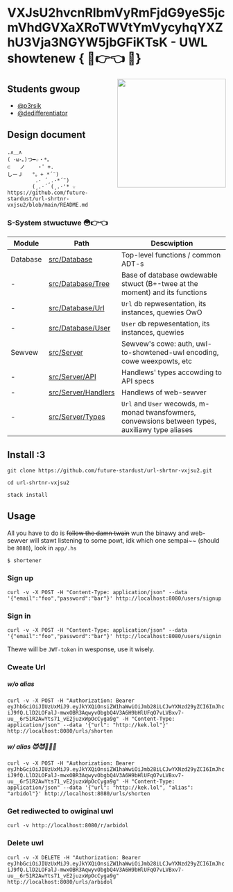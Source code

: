 # VXJsU2hvcnRlbmVyRmFjdG9yeS5jcmVhdGVXaXRoTWVtYmVycyhqYXZhU3Vja3NGYW5jbGFiKTsK - UWL showtenew { 🥺👉👈 🧪}
<img align="right" width="250px" src="https://user-images.githubusercontent.com/32426842/111226674-25537500-85ea-11eb-8eb4-9a20bd421a6f.png">

## Students gwoup

- [@p3rsik](https://github.com/p3rsik)
- [@dedifferentiator](https://github.com/dedifferentiator)

## Design document
```
.∧＿∧ 
( ･ω･｡)つ━☆・*。 
⊂   ノ    ・゜+. 
しーＪ   °。+ *´¨) 
         .· ´¸.·*´¨) 
        (¸.·´ (¸.·'* ☆ https://github.com/future-stardust/url-shrtnr-vxjsu2/blob/main/README.md
```

### S-System stwuctuwe 😳👉👈
 | Module   | Path                                       | Descwiption
 | -        | -                                          | -
 | Database | [src/Database](src/Database)               | Top-level functions / common ADT-s
 | -        | [src/Database/Tree](src/Database/Tree)     | Base of database owdewable stwuct (B+-twee at the moment) and its functions
 | -        | [src/Database/Url](src/Database/Url)       | `Url` db repwesentation, its instances, quewies OwO
 | -        | [src/Database/User](src/Database/User)     | `User` db repwesentation, its instances, quewies 
 | Sewvew   | [src/Server](src/Server)                   | Sewvew's cowe: auth, uwl-to-showtened-uwl encoding, cowe weexpowts, etc
 | -        | [src/Server/API](src/Server/API)           | Handlews' types accowding to API specs
 | -        | [src/Server/Handlers](src/Server/Handlers) | Handlews of web-sewver
 | -        | [src/Server/Types](src/Server/Types)       | `Url` and `User` wecowds, m-monad twansfowmers, convewsions between types, auxiliawy type aliases
 


## Install :3
`git clone https://github.com/future-stardust/url-shrtnr-vxjsu2.git`

`cd url-shrtnr-vxjsu2`

`stack install`

## Usage
All you have to do is ~~follow the damn twain~~ wun the binawy and web-sewver will stawt listening to some powt, idk which one sempai~~ (should be `8080`), look in `app/.hs`

`$ shortener`

### Sign up
`curl -v -X POST -H "Content-Type: application/json" --data '{"email":"foo","password":"bar"}' http://localhost:8080/users/signup`
### Sign in
`curl -v -X POST -H "Content-Type: application/json" --data '{"email":"foo","password":"bar"}' http://localhost:8080/users/signin`

Thewe will be `JWT-token` in wesponse, use it wisely.
### Cweate Url
##### w/o alias
`curl -v -X POST -H "Authorization: Bearer eyJhbGciOiJIUzUxMiJ9.eyJkYXQiOnsiZW1haWwiOiJmb28iLCJwYXNzd29yZCI6ImJhciJ9fQ.LlD2LOFalJ-mwxOBR3AqwyvObgbQ4V3A6H9bHlUFqO7vLVBxv7-uu__6r51R2AwYts71_vE2juzxWpOcCyga9g" -H "Content-Type: application/json" --data '{"url": "http://kek.lol"}' http://localhost:8080/urls/shorten`
##### w/ alias 😈😈🤙🤙🤙
`curl -v -X POST -H "Authorization: Bearer eyJhbGciOiJIUzUxMiJ9.eyJkYXQiOnsiZW1haWwiOiJmb28iLCJwYXNzd29yZCI6ImJhciJ9fQ.LlD2LOFalJ-mwxOBR3AqwyvObgbQ4V3A6H9bHlUFqO7vLVBxv7-uu__6r51R2AwYts71_vE2juzxWpOcCyga9g" -H "Content-Type: application/json" --data '{"url": "http://kek.lol", "alias": "arbidol"}' http://localhost:8080/urls/shorten`
### Get rediwected to owiginal uwl
`curl -v http://localhost:8080/r/arbidol`
### Delete uwl
`curl -v -X DELETE -H "Authorization: Bearer eyJhbGciOiJIUzUxMiJ9.eyJkYXQiOnsiZW1haWwiOiJmb28iLCJwYXNzd29yZCI6ImJhciJ9fQ.LlD2LOFalJ-mwxOBR3AqwyvObgbQ4V3A6H9bHlUFqO7vLVBxv7-uu__6r51R2AwYts71_vE2juzxWpOcCyga9g" http://localhost:8080/urls/arbidol`
